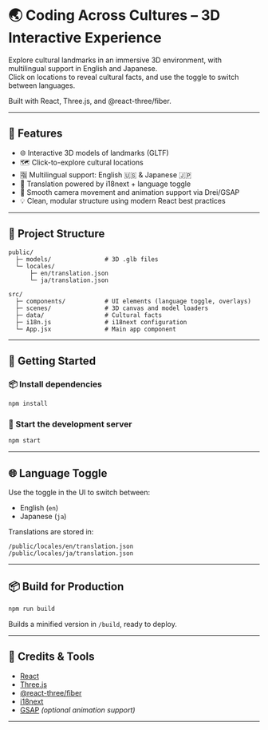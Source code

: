 # 🌏 Coding Across Cultures – 3D Interactive Experience

Explore cultural landmarks in an immersive 3D environment, with multilingual support in English and Japanese.  
Click on locations to reveal cultural facts, and use the toggle to switch between languages.

Built with React, Three.js, and @react-three/fiber.

---

## 🚀 Features

- 🌐 Interactive 3D models of landmarks (GLTF)
- 🗺️ Click-to-explore cultural locations
- 🈯 Multilingual support: English 🇺🇸 & Japanese 🇯🇵
- 🧠 Translation powered by i18next + language toggle
- 🔁 Smooth camera movement and animation support via Drei/GSAP
- 💡 Clean, modular structure using modern React best practices

---

## 📁 Project Structure

```
public/
  ├─ models/               # 3D .glb files
  └─ locales/
      ├─ en/translation.json
      └─ ja/translation.json

src/
  ├─ components/           # UI elements (language toggle, overlays)
  ├─ scenes/               # 3D canvas and model loaders
  ├─ data/                 # Cultural facts
  ├─ i18n.js               # i18next configuration
  └─ App.jsx               # Main app component
```

---

## 🧪 Getting Started

### 📦 Install dependencies

```bash
npm install
```

### 🧭 Start the development server

```bash
npm start
```

---

## 🌐 Language Toggle

Use the toggle in the UI to switch between:
- English (`en`)
- Japanese (`ja`)

Translations are stored in:
```
/public/locales/en/translation.json
/public/locales/ja/translation.json
```

---

## 📦 Build for Production

```bash
npm run build
```

Builds a minified version in `/build`, ready to deploy.

---

## 🧠 Credits & Tools

- [React](https://reactjs.org/)
- [Three.js](https://threejs.org/)
- [@react-three/fiber](https://github.com/pmndrs/react-three-fiber)
- [i18next](https://www.i18next.com/)
- [GSAP](https://greensock.com/gsap/) *(optional animation support)*

---
